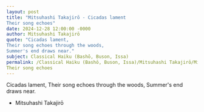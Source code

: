 ```yaml
---
layout: post
title: "Mitsuhashi Takajirō - Cicadas lament
Their song echoes"
date: 2024-12-28 12:00:00 -0000
author: Mitsuhashi Takajirō
quote: "Cicadas lament,
Their song echoes through the woods,
Summer's end draws near."
subject: Classical Haiku (Bashō, Buson, Issa)
permalink: /Classical Haiku (Bashō, Buson, Issa)/Mitsuhashi Takajirō/Mitsuhashi Takajirō - Cicadas lament
Their song echoes
---
```


Cicadas lament,
Their song echoes through the woods,
Summer's end draws near.

- Mitsuhashi Takajirō
